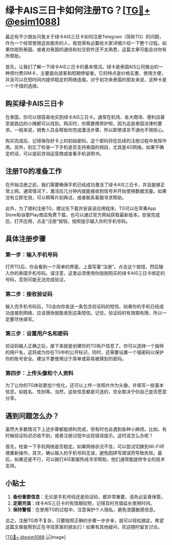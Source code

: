 # 绿卡AIS三日卡如何注册TG？[[TG💪+ @esim1088](https://t.me/s/esim1088)]

最近有不少朋友问我关于绿卡AIS三日卡如何注册Telegram（简称TG）的问题，作为一个经常使用这些服务的人，我觉得有必要给大家详细介绍一下整个过程。如果你刚到泰国，或者对泰国的通信和社交软件还不太熟悉，这篇文章可能会对你有所帮助。

首先，让我们了解一下绿卡AIS三日卡的基本情况。绿卡是泰国AIS公司推出的一种预付费SIM卡，主要面向游客和短期停留者。它的特点是价格实惠、使用方便，并且可以在短时间内提供稳定的网络连接。对于初次来泰国的朋友来说，这种卡是一个不错的选择。

## 购买绿卡AIS三日卡

在泰国，你可以很容易地买到绿卡AIS三日卡。通常在机场、各大商场、便利店甚至是路边的小摊都可以找到。购买时，你需要携带护照，因为这是泰国法律的要求。一般来说，销售人员会帮助你完成激活步骤，所以即使语言不通也不用担心。

购买完成后，记得保存好卡上的初始密码，这个密码将在后续的注册过程中发挥作用。另外，别忘了检查一下手机是否支持泰国的频段，尤其是4G网络。如果不确定的话，可以提前咨询运营商或查看手机说明书。

## 注册TG的准备工作

在开始注册之前，我们需要确保手机已经成功激活了绿卡AIS三日卡，并且能够正常上网。通常情况下，激活后几分钟内就能接收到信号并开始使用数据流量。如果没有立即生效，可以稍等片刻再试，或者联系客服寻求帮助。

此外，为了顺利注册TG，建议先下载并安装该应用程序。TG可以在苹果App Store和谷歌Play商店免费下载，也可以通过官方网站获取最新版本。安装完成后，打开应用，点击“注册”按钮，按照提示输入你的手机号码。

## 具体注册步骤

### 第一步：输入手机号码
打开TG后，你会看到一个简单的界面，上面写着“注册”。点击这个按钮，然后输入你的泰国手机号码。请注意，这里必须使用你刚刚购买的绿卡AIS三日卡绑定的号码，否则可能无法完成验证。

### 第二步：接收验证码
输入完手机号码后，TG会向你发送一条包含验证码的短信。如果你的手机已经成功连接到网络，应该很快就能收到这条短信。记住，验证码的有效期有限，所以一定要尽快填写。

### 第三步：设置用户名和密码
验证码输入正确之后，接下来就是创建你的TG账户信息了。你可以选择一个独特的用户名，这将成为你在TG中的公开标识。同时，还需要设置一个强密码以保护你的账号安全。建议不要使用过于简单或容易被猜到的密码。

### 第四步：上传头像和个人资料
为了让你的TG体验更加个性化，还可以上传一张照片作为头像，并填写一些基本信息，如姓名、性别等。当然，这些信息都是可选的，完全取决于你自己是否愿意分享。

## 遇到问题怎么办？

虽然大多数情况下上述步骤都能顺利完成，但有时也会遇到各种小麻烦。比如，有时候验证码迟迟收不到，或者注册过程中出现错误提示。这时该怎么办呢？

首先，检查一下手机网络是否稳定。如果网络状况不佳，可以尝试切换到Wi-Fi环境重新操作。其次，确认输入的手机号码无误，避免因拼写错误而导致失败。最后，如果还是不行，可以拨打AIS客服热线寻求帮助，他们通常能提供专业的技术支持。

## 小贴士

1. **备份重要信息**：无论是手机号码还是验证码，都非常重要，请务必妥善保管。
2. **定期充值**：绿卡AIS三日卡的有效期较短，记得及时充值延长使用时间。
3. **保持警惕**：在使用TG的过程中，注意保护个人隐私，避免泄露敏感信息。

总之，注册TG并不复杂，只要按照正确的步骤一步步来，就可以轻松搞定。希望这篇文章能帮到正在寻找答案的朋友们！如果有其他疑问，欢迎随时留言讨论。

[[TG💪+ @esim1088](https://t.me/s/esim1088) ![Image](https://i.postimg.cc/4NQfJmqS/Snipaste-2025-05-13-00-14-12.png)]